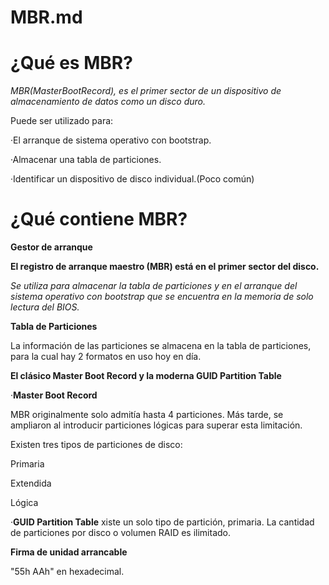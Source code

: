 # MBR.md
# ¿Qué es MBR?
_MBR(MasterBootRecord), es el primer sector de un dispositivo de almacenamiento de datos como un disco duro._

Puede ser utilizado para:

·El arranque de sistema operativo con bootstrap.

·Almacenar una tabla de particiones.

·Identificar un dispositivo de disco individual.(Poco común)

# ¿Qué contiene MBR?

__Gestor de arranque__

__El registro de arranque maestro (MBR) está en el primer sector del disco.__

_Se utiliza para almacenar la tabla de particiones y en el arranque del sistema operativo con bootstrap que se encuentra en la memoria de solo lectura del BIOS._

__Tabla  de Particiones__

La información de las particiones se almacena en la tabla de particiones, para la cual hay 2 formatos en uso hoy en día.

__El clásico Master Boot Record y la moderna GUID Partition Table__

·__Master Boot Record__

MBR originalmente solo admitía hasta 4 particiones. Más tarde, se ampliaron al introducir particiones lógicas para superar esta limitación.

Existen tres tipos de particiones de disco:

Primaria

Extendida

Lógica

·__GUID Partition Table__
xiste un solo tipo de partición, primaria. La cantidad de particiones por disco o volumen RAID es ilimitado.

__Firma de unidad arrancable__

"55h AAh" en hexadecimal.
